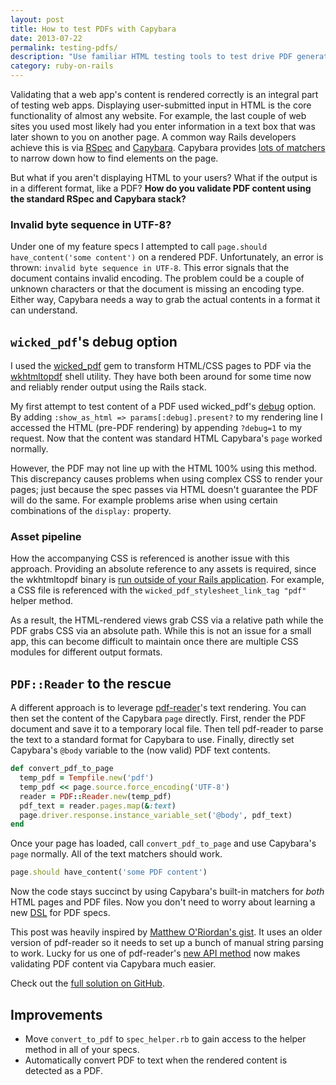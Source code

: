 ```yaml
---
layout: post
title: How to test PDFs with Capybara
date: 2013-07-22
permalink: testing-pdfs/
description: "Use familiar HTML testing tools to test drive PDF generation by combining wicked_pdf with some asset pipeline knowledge."
category: ruby-on-rails
---
```


Validating that a web app's content is rendered correctly is an integral part of testing web apps. Displaying user-submitted input in HTML is the core functionality of almost any website. For example, the last couple of web sites you used most likely had you enter information in a text box that was later shown to you on another page.  A common way Rails developers achieve this is via [RSpec](https://github.com/rspec/rspec-rails) and [Capybara](https://github.com/jnicklas/capybara). Capybara provides [lots of matchers](http://rubydoc.info/github/jnicklas/capybara/master/Capybara/Node/Matchers) to narrow down how to find elements on the page.

But what if you aren't displaying HTML to your users? What if the output is in a different format, like a PDF? **How do you validate PDF content using the standard RSpec and Capybara stack?**

### Invalid byte sequence in UTF-8?

Under one of my feature specs I attempted to call `page.should have_content('some content')` on a rendered PDF. Unfortunately, an error is thrown: `invalid byte sequence in UTF-8`. This error signals that the document contains invalid encoding. The problem could be a couple of unknown characters or that the document is missing an encoding type. Either way, Capybara needs a way to grab the actual contents in a format it can understand.

## `wicked_pdf`'s debug option

I used the [wicked_pdf](https://github.com/mileszs/wicked_pdf) gem to transform HTML/CSS pages to PDF via the [wkhtmltopdf](https://code.google.com/p/wkhtmltopdf/) shell utility. They have both been around for some time now and reliably render output using the Rails stack.

My first attempt to test content of a PDF used wicked_pdf's [debug](https://github.com/mileszs/wicked_pdf#debugging) option. By adding `:show_as_html => params[:debug].present?` to my rendering line I accessed the HTML (pre-PDF rendering) by appending `?debug=1` to my request. Now that the content was standard HTML Capybara's `page` worked normally.

However, the PDF may not line up with the HTML 100% using this method. This discrepancy causes problems when using complex CSS to render your pages; just because the spec passes via HTML doesn't guarantee the PDF will do the same. For example problems arise when using certain combinations of the `display:` property.

### Asset pipeline

How the accompanying CSS is referenced is another issue with this approach. Providing an absolute reference to any assets is required, since the wkhtmltopdf binary is [run outside of your Rails application](https://github.com/mileszs/wicked_pdf#usage-conditions---important). For example, a CSS file is referenced with the `wicked_pdf_stylesheet_link_tag "pdf"` helper method.

As a result, the HTML-rendered views grab CSS via a relative path while the PDF grabs CSS via an absolute path. While this is not an issue for a small app, this can become difficult to maintain once there are multiple CSS modules for different output formats.

## `PDF::Reader` to the rescue

A different approach is to leverage [pdf-reader](https://github.com/yob/pdf-reader)'s text rendering. You can then set the content of the Capybara `page` directly. First, render the PDF document and save it to a temporary local file. Then tell pdf-reader to parse the text to a standard format for Capybara to use. Finally, directly set Capybara's `@body` variable to the (now valid) PDF text contents.

````ruby
def convert_pdf_to_page 
  temp_pdf = Tempfile.new('pdf') 
  temp_pdf << page.source.force_encoding('UTF-8') 
  reader = PDF::Reader.new(temp_pdf)
  pdf_text = reader.pages.map(&:text)
  page.driver.response.instance_variable_set('@body', pdf_text)
end
````

Once your page has loaded, call `convert_pdf_to_page` and use Capybara's `page` normally. All of the text matchers should work.

````ruby
page.should have_content('some PDF content')
````

Now the code stays succinct by using Capybara's built-in matchers for *both* HTML pages and PDF files. Now you don't need to worry about learning a new [DSL](https://en.wikipedia.org/wiki/Domain-specific_language) for PDF specs.

This post was heavily inspired by [Matthew O'Riordan's gist](https://gist.github.com/mattheworiordan/1200401). It uses an older version of pdf-reader so it needs to set up a bunch of manual string parsing to work. Lucky for us one of pdf-reader's [new API method](https://github.com/yob/pdf-reader/blob/master/lib/pdf/reader.rb#L68) now makes validating PDF content via Capybara much easier.

Check out the [full solution on GitHub](https://gist.github.com/joemasilotti/6045144).

## Improvements

- Move `convert_to_pdf` to `spec_helper.rb` to gain access to the helper method in all of your specs.
- Automatically convert PDF to text when the rendered content is detected as a PDF.
